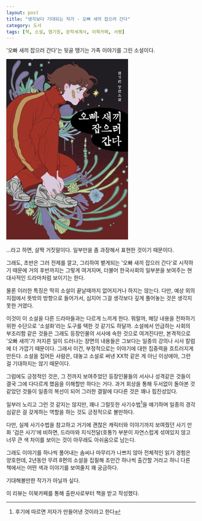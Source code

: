 ```yaml
---
layout: post
title: "생각보다 기대되는 작가 - 오빠 새끼 잡으러 간다"
category: 도서
tags: [책, 소설, 염기원, 문학세계사, 이북카페, 서평]
---
```


'오빠 새끼 잡으러 간다'는
뒷골 땡기는 가족 이야기를 그린 소설이다.

![표지](/images/im-going-to-catch-my-brother-book-h480.jpg)

...라고 하면, 살짝 거짓말이다.
일부만을 좀 과장해서 표현한 것이기 때문이다.

그래도, 초반은 그러 전제를 깔고,
그리하여 뱉게되는 '오빠 새끼 잡으러 간다'로 시작하기 때문에
거의 후반까지는 그렇게 여겨지며,
더불어 한국사회의 일부분을 보여주는 현대사적인 드라마처럼 보이기는 한다.

물론 이러한 특징은 딱히 소설이 끝날때까지 없어지거나 하지는 않는다.
다만, 예상 외의 지점에서 뜻밖의 방향으로 들어가서,
심지어 그걸 생각보다 깊게 풀어놓는 것은 생각지 못한 거였다.

이것이 이 소설을 다른 드라마들과는 다르게 느끼게 한다.
뭐랄까, 해당 내용을 전파하기 위한 수단으로 '소설화'라는 도구를 택한 것 같기도 하달까.
소설에서 언급하는 사회의 부조리함 같은 것들은
그래도 등장인물의 서사에 속한 것으로 여겨진다만,
본격적으로 '오빠 새끼'가 저지른 일이 드러나는 장면의 내용들은
그보다는 일종의 강의나 시사 칼럼에 더 가깝기 때문이다.
그래서 이건, 부정적으로는 이야기에 대한 집중력을 흐트러지게 만든다.
소설을 집어든 사람은, 대놓고 소설로 써낸 XX학 같은 게 아닌 이상에야, 그런 걸 기대하지는 않기 때문이다.

그럼에도 긍정적인 것은,
그 전까지 보여주었던 등장인물들의 서사나 성격같은 것들이
결국 그에 다다르게 했음을 이해할만 하다는 거다.
과거 회상을 통해 두서없이 돌아본 것 같았던 것들이 일종의 복선이 되어
그러한 결말에 다다른 것은 꽤나 핍진성있다.

일부러 노리고 그런 것 같지는 않지만,
꽤나 그럴듯한 사기수법[^1]을 얘기하며 일종의 경각심같은 걸 갖게하는 역할을 하는 것도 긍정적으로 볼만하다.

[^1]: 후기에 따르면 저자가 만들어낸 것이라고 한다

다만, 실제 사기수법을 참고하고 거기에 괜찮은 캐릭터와 이야기까지 보여줬던 사기 만화 '검은 사기'에 비하면,
드라마와 지식전달(호통?) 부분이 자연스럽게 섞여있지 않고
너무 큰 색 차이를 보이는 것이 아무래도 아쉬움으로 남는다.

그래도 이야기를 하나씩 풀어내는 솜씨나
마무리가 나쁘지 않아 전체적인 읽기 경험은 양호한데,
2년동안 무려 8편의 소설을 집필해 조만간 하나씩 출간할 거라고 하니
다른 책에서는 어떤 색과 이야기를 보여줄지 꽤 궁금하다.

기대해볼만한 작가가 아닐까 싶다.



<div class="im im-info">
이 리뷰는 이북카페를 통해 출판사로부터 책을 받고 작성했다.
</div>
